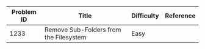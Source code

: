 | Problem ID | Title | Difficulty | Reference
| --- | --- | --- | ---
| 1233 | Remove Sub-Folders from the Filesystem | Easy | 
